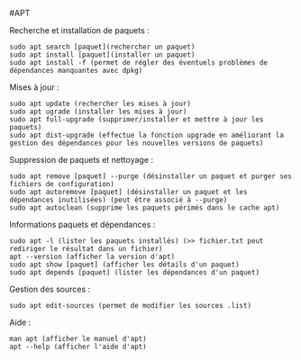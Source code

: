 #APT

Recherche et installation de paquets :

    sudo apt search [paquet](rechercher un paquet)
    sudo apt install [paquet](installer un paquet)
    sudo apt install -f (permet de régler des éventuels problèmes de dépendances manquantes avec dpkg)

Mises à jour :

    sudo apt update (rechercher les mises à jour)
    sudo apt ugrade (installer les mises à jour)
    sudo apt full-upgrade (supprimer/installer et mettre à jour les paquets)
    sudo apt dist-upgrade (effectue la fonction upgrade en améliorant la gestion des dépendances pour les nouvelles versions de paquets)

Suppression de paquets et nettoyage :

    sudo apt remove [paquet] --purge (désinstaller un paquet et purger ses fichiers de configuration)
    sudo apt autoremove [paquet] (désinstaller un paquet et les dépendances inutilisées) (peut être associé à --purge)
    sudo apt autoclean (supprime les paquets périmés dans le cache apt)

Informations paquets et dépendances :

    sudo apt -l (lister les paquets installés) (>> fichier.txt peut rediriger le résultat dans un fichier)
    apt --version (afficher la version d'apt)
    sudo apt show [paquet] (afficher les détails d'un paquet)
    sudo apt depends [paquet] (lister les dépendances d'un paquet) 

Gestion des sources :

    sudo apt edit-sources (permet de modifier les sources .list)

Aide :

    man apt (afficher le manuel d'apt)
    apt --help (afficher l'aide d'apt)
